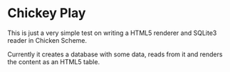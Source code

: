 Chickey Play
============

This is just a very simple test on writing a HTML5 renderer and SQLite3
reader in Chicken Scheme.

Currently it creates a database with some data, reads from it and renders
the content as an HTML5 table.

